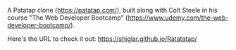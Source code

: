 A Patatap clone (https://patatap.com/), built along with Colt Steele in his course "The Web Developer Bootcamp" (https://www.udemy.com/the-web-developer-bootcamp/). 

Here's the URL to check it out: https://shiglar.github.io/Ratatatap/

